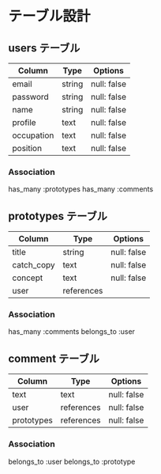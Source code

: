# テーブル設計

## users テーブル

| Column             | Type   | Options     |
| ------------------ | ------ | ----------- |
| email              | string | null: false |
| password           | string | null: false |
| name               | string | null: false |
| profile            | text   | null: false |
| occupation         | text   | null: false |
| position           | text   | null: false |

### Association
has_many :prototypes
has_many :comments


## prototypes テーブル

| Column       | Type       | Options     |
| ------------ | ---------- | ----------- |
| title        | string     | null: false |
| catch_copy   | text       | null: false |
| concept      | text       | null: false |
| user         | references |             |

### Association
has_many   :comments
belongs_to :user

## comment テーブル

| Column     | Type       | Options     |
| ---------- | ---------- | ----------- |
| text       | text       | null: false |
| user       | references | null: false |
| prototypes | references | null: false |

### Association
belongs_to :user
belongs_to :prototype

